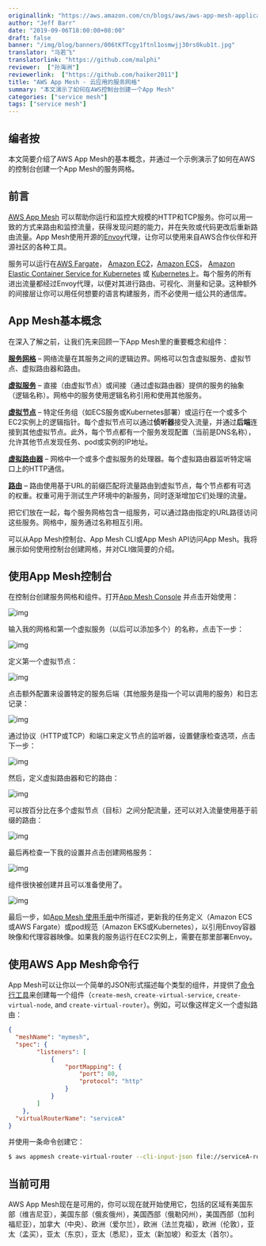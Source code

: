 ```yaml
---
originallink: "https://aws.amazon.com/cn/blogs/aws/aws-app-mesh-application-level-networking-for-cloud-applications/"
author: "Jeff Barr"
date: "2019-09-06T18:00:00+08:00"
draft: false
banner: "/img/blog/banners/006tKfTcgy1ftnl1osmwjj30rs0kub1t.jpg"
translator: "马若飞"
translatorlink: "https://github.com/malphi"
reviewer:  ["孙海洲"]
reviewerlink:  ["https://github.com/haiker2011"]
title: "AWS App Mesh - 云应用的服务网格"
summary: "本文演示了如何在AWS控制台创建一个App Mesh"
categories: ["service mesh"]
tags: ["service mesh"]
---
```


## 编者按

本文简要介绍了AWS App Mesh的基本概念，并通过一个示例演示了如何在AWS的控制台创建一个App Mesh的服务网格。

## 前言

[AWS App Mesh](https://aws.amazon.com/app-mesh/) 可以帮助你运行和监控大规模的HTTP和TCP服务。你可以用一致的方式来路由和监控流量，获得发现问题的能力，并在失败或代码更改后重新路由流量。App Mesh使用开源的[Envoy](https://www.envoyproxy.io/)代理，让你可以使用来自AWS合作伙伴和开源社区的各种工具。

服务可以运行在[AWS Fargate](https://aws.amazon.com/fargate/)， [Amazon EC2](https://aws.amazon.com/ec2/)，[Amazon ECS](https://aws.amazon.com/ecs/)， [Amazon Elastic Container Service for Kubernetes](https://aws.amazon.com/eks/) 或 [Kubernetes](https://aws.amazon.com/kubernetes/)上。每个服务的所有进出流量都经过Envoy代理，以便对其进行路由、可视化、测量和记录。这种额外的间接层让你可以用任何想要的语言构建服务，而不必使用一组公共的通信库。

## App Mesh基本概念

在深入了解之前，让我们先来回顾一下App Mesh里的重要概念和组件：

[**服务网格**](https://docs.aws.amazon.com/app-mesh/latest/userguide/meshes.html) – 网络流量在其服务之间的逻辑边界。网格可以包含虚拟服务、虚拟节点、虚拟路由器和路由。

[**虚拟服务**](https://docs.aws.amazon.com/app-mesh/latest/userguide/virtual_services.html) – 直接（由虚拟节点）或间接（通过虚拟路由器）提供的服务的抽象（逻辑名称）。网格中的服务使用逻辑名称引用和使用其他服务。

[**虚拟节点**](https://docs.aws.amazon.com/app-mesh/latest/userguide/virtual_nodes.html) – 特定任务组（如ECS服务或Kubernetes部署）或运行在一个或多个EC2实例上的逻辑指针。每个虚拟节点可以通过**侦听器**接受入流量，并通过**后端**连接到其他虚拟节点。此外，每个节点都有一个服务发现配置（当前是DNS名称），允许其他节点发现任务、pod或实例的IP地址。

[**虚拟路由器**](https://docs.aws.amazon.com/app-mesh/latest/userguide/virtual_routers.html) – 网格中一个或多个虚拟服务的处理器。每个虚拟路由器监听特定端口上的HTTP通信。

[**路由**](https://docs.aws.amazon.com/app-mesh/latest/userguide/routes.html) – 路由使用基于URL的前缀匹配将流量路由到虚拟节点，每个节点都有可选的权重。权重可用于测试生产环境中的新服务，同时逐渐增加它们处理的流量。

把它们放在一起，每个服务网格包含一组服务，可以通过路由指定的URL路径访问这些服务。网格中，服务通过名称相互引用。

可以从App Mesh控制台、App Mesh CLI或App Mesh API访问App Mesh。我将展示如何使用控制台创建网格，并对CLI做简要的介绍。

## 使用App Mesh控制台

在控制台创建服务网格和组件。打开[App Mesh Console](https://console.aws.amazon.com/appmesh/landing-page) 并点击开始使用：

![img](https://media.amazonwebservices.com/blog/2019/am_console_1.png)

输入我的网格和第一个虚拟服务（以后可以添加多个）的名称，点击下一步：

![img](https://media.amazonwebservices.com/blog/2019/am_step1_2.png)

定义第一个虚拟节点：

![img](https://media.amazonwebservices.com/blog/2019/am_step2_1.png)

点击额外配置来设置特定的服务后端（其他服务是指一个可以调用的服务）和日志记录：

![img](https://media.amazonwebservices.com/blog/2019/am_step2_p2_2.png)

通过协议（HTTP或TCP）和端口来定义节点的监听器，设置健康检查选项，点击下一步：

![img](https://media.amazonwebservices.com/blog/2019/am_step2_p3_1.png)

然后，定义虚拟路由器和它的路由：

![img](https://media.amazonwebservices.com/blog/2019/am_step3_p1_1.png)

可以按百分比在多个虚拟节点（目标）之间分配流量，还可以对入流量使用基于前缀的路由：

![img](https://media.amazonwebservices.com/blog/2019/am_step3_p2_1.png)

最后再检查一下我的设置并点击创建网格服务：

![img](https://media.amazonwebservices.com/blog/2019/am_review_1.png)

组件很快被创建并且可以准备使用了。

![img](https://media.amazonwebservices.com/blog/2019/am_ready_1.png)

最后一步，如[App Mesh 使用手册](https://docs.aws.amazon.com/app-mesh/latest/userguide/getting_started.html)中所描述，更新我的任务定义（Amazon ECS或AWS Fargate）或pod规范（Amazon EKS或Kubernetes），以引用Envoy容器映像和代理容器映像。如果我的服务运行在EC2实例上，需要在那里部署Envoy。

## 使用AWS App Mesh命令行

App Mesh可以让你以一个简单的JSON形式描述每个类型的组件，并提供了[命令行工具](https://docs.aws.amazon.com/cli/latest/reference/appmesh/)来创建每一个组件（`create-mesh`, `create-virtual-service`, `create-virtual-node`, and `create-virtual-router`）。例如，可以像这样定义一个虚拟路由：

```json
{
  "meshName": "mymesh",
  "spec": {
        "listeners": [
            {
                "portMapping": {
                    "port": 80,
                    "protocol": "http"
                }
            }
        ]
    },
  "virtualRouterName": "serviceA"
}
```

并使用一条命令创建它：

```bash
$ aws appmesh create-virtual-router --cli-input-json file://serviceA-router.json
```

## 当前可用

AWS App Mesh现在是可用的，你可以现在就开始使用它，包括的区域有美国东部（维吉尼亚），美国东部（俄亥俄州），美国西部（俄勒冈州），美国西部（加利福尼亚），加拿大（中央）、欧洲（爱尔兰），欧洲（法兰克福），欧洲（伦敦），亚太（孟买），亚太（东京），亚太（悉尼），亚太（新加坡）和亚太（首尔）。
